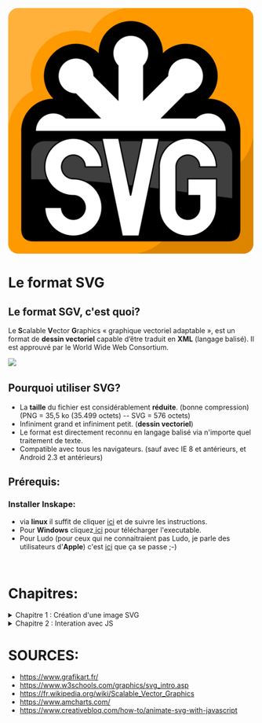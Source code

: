 
<img src="logosvg.png" style="width: 500px;"/>

# Le format SVG


## Le format SGV, c'est quoi?

Le **S**calable  **V**ector  **G**raphics « graphique vectoriel adaptable », est un format de **dessin vectoriel** capable d’être traduit en **XML** (langage balisé). Il est approuvé par le World Wide Web Consortium.

<img src="https://upload.wikimedia.org/wikipedia/commons/c/c6/Bezier_forth_anim.gif" style="width: 700px;"/>

## Pourquoi utiliser SVG? ##

* La **taille** du fichier est considérablement **réduite**. (bonne compression) (PNG = 35,5 ko (35.499 octets) -- SVG = 576 octets)
* Infiniment grand et infiniment petit. (**dessin vectoriel**)
* Le format est directement reconnu en langage balisé via n'importe quel traitement de texte.
* Compatible avec tous les navigateurs. (sauf avec IE 8 et antérieurs, et Android 2.3 et antérieurs)

## Prérequis: ##

### Installer Inskape:

* via **linux** il suffit de cliquer <a href="apt://inkscape"> ici</a> et de suivre les instructions.
* Pour **Windows** cliquez<a href="https://inkscape.org/fr/release/0.92.3/windows/64-bit/exe/dl/" target="_blank"> ici</a> pour télécharger l'executable.
* Pour Ludo (pour ceux qui ne connaitraient pas Ludo, je parle des utilisateurs d'**Apple**) c'est <a href="" target="_blank">ici</a> que ça se passe ;-)

<br>

# Chapitres:

<details> 
  <summary>Chapitre 1 : Création d'une image SVG </summary>

## Comment ca marche?

Télécharger un fichier SVG sur le net, [vive google](www.google.fr), ou encore mieux en créer un avec un logociel de dessin vectoriel comme [Illustrator](www.adobe.com) (coûte une fortune) ou [Inskape](www.inskape.com) qui est plutôt sympa et surtout open source.

[<img src="p1.png" style="width: 700px;"/>](p1.png)

## L'interface Inskape:

Voici les outils dont vous aurez besoin pour effectuer ce tuto:

[<img src="interface-inkscape.png" style="width: 700px;"/>](interface-inkscape.png)

1. Selectionner et transformer des objets.
2. Créer des rectangles et des carrés.
3. Créer des cercles.
4. Créer des polygones.
5. Editer les couleurs et les contours des objets.

## Amusez-vous:

* Dessine un cercle, ajoute lui une couleur de fonds et une bordure.
* Dessine un carré.
* Un rectangle.
* Et un triangle.


[<img src="inkscape-formes.png" style="width: 700px;"/>](inkscape-formes.png)

## Optimiser le code:

Même si le code SVG est déjà tres bien optimisé à la base, il est possible de l'optimiser encore plus.
En fonction du logiciel utilisé pour générer le fichier, il y a généralement un **DOCTYPE** , des **annotations** et d'autres choses qui sont inutiles. Il existe des outils comme [SVGO](#) de Node JS. 

[<img src="p3.png" style="width: 700px;"/>](https://www.youtube.com/watch?v=iVzW3XuOm7E&feature=youtu.be)

## Prendre le controle avec CSS:

Pour l'exemple, j'ai créé un fichier SVG très simple, deux éléments: une ellipse bleue sous un rectangle vert, les deux ont un contours de 5 pixels noir.

<img src="p6.png" style="width: 700px;"/>

Si on devait refaire plus ou moins la même chose avec du html et du css, voilà comment on s'y prendrait:

<img src="p4.png" style="width: 700px;"/>

C'est maintenant qu'on va parler du code SVG et de ses balises natives.
Dans mon exemple, on retrouve ces balises: 

* **< xml >** : parametre xml (version, UTF-8, etc..)
* **< svg >** : parametre svg ( une sorte de HTML)
* **< g >** : représente la div qui contient tous les èlèments.
* **< ellipse >** : contient les formes de type ellipse.
* **< rect >** : contient les rectangles carrés etc. *logique* :-)
* **< path >** : Pour les formes complexes, la div s'appelle path.

<img src="p5.png" style="width: 700px;"/>

 *On reviendra sur les propriétés dans un instant.* 

Pour pouvoir modifier le css de chaque élément, il suffit de lui attribuer une class comme pour n'importe quelle balise HTML traditionnelle.

Comme ca, il ne reste plus qu'à ajouter ces class dans le css et s'amuser à modifier le style de chaque èlèment du dessin. 

Bien sûr, ca marche aussi avec du JS, c'est ce qu'on va voir maintenant.
</details>

<details> 
  <summary>Chapitre 2 : Interation avec JS </summary>

# Création d'une carte interactive.

[Voila le résultat](http://workshop.surikate.be/) et  [ici](https://github.com/geocani/SVG/tree/master/map) les fichier sources.

## Création de la carte:

* j'ai dessiné une carte de la Belgique, chaque forme (province) est dans un calque différent ( *Travailler avec les calques [calques](https://fr.flossmanuals.net/inkscape/layers/) et les nommer permet de créer une sorte de ```<div>``` pour chaque dessin, une chose de moins à faire lors de l'optimisation du code.* )

* Ensuite, j'ai commenté et optimisé le code en suppriment les meta inutile et en ajoutant des ID pour les sélectionner plus facilement:

[<img src="svg-opti.png" style="width: 700px;"/>](svg-opti.png)

## Intégration de l'image:

* Créer un document html
* Pour que ça soit plus propre, y ajouter des balises ```<html>```, ```<meta>``` et ```<body>``` ;-)
* Ajouter une ```<div class="map">``` qui contiendra la carte et la liste des provinces. Dedans, y ajouter deux div l'une en dessous de l'autre. ```<div class=".map__carte">``` et ```<div class="map__provinces">```. ( *[Pourquoi "__"? La methodologie BEM](https://blog.webnet.fr/methodologie-bem-bloc-element-modificateur/)* )


* Coller le code SVG de la carte entre les balises ```<div class=".map__carte">```
* Et dans ```<div class="map__provinces">``` créer une liste avec le nom de chaque province.
* Ajouter un identifiant à chaque province :

[<img src="liste-code.png" style="width: 700px;"/>](liste-code.png)

* Et peu de CSS:

[<img src="css-svg.png" style="width: 700px;"/>](css-svg.png)


## C'est la qu'on code vraiment.

### Ajout du JavaScript:

* Entre deux balises ```<script>``` :

```
let map = document.querySelector('#map');// SELECTION DE LA DIV "MAP"
let provincesImg = document.querySelectorAll('.map__carte g'); // SELECTION DE TOUT LES "G"
let provincesList = document.querySelectorAll('.map__provinces li'); // SELECTION DE TOUT LES "UL"

provincesImg.forEach(function(path){ // POUR CHAQUE "g" 
    path.addEventListener('mouseenter', function(e) { // AU MOMENT Où LE CURSEUR ENTRE DANS LA ZONE
        let id = this.id.replace('province-','')
        map.querySelectorAll('.is-active').forEach(function (item){
            item.classList.remove('is-active')
        })
        document.querySelector('#list-' + id).classList.add('is-active'); // RAJOUTE LA CLASS "is-active" 
        document.querySelector('#province-' + id).classList.add('is-active'); // RAJOUTE LA CLASS "is-active"
    })
})
```

</details>


# SOURCES:

* https://www.grafikart.fr/
* https://www.w3schools.com/graphics/svg_intro.asp
* https://fr.wikipedia.org/wiki/Scalable_Vector_Graphics
* https://www.amcharts.com/
* https://www.creativebloq.com/how-to/animate-svg-with-javascript


